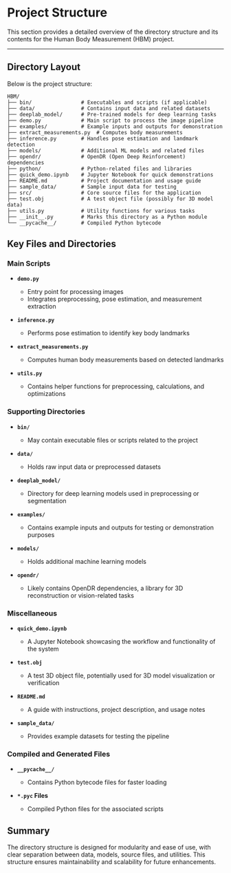 # Project Structure

This section provides a detailed overview of the directory structure and its contents for the Human Body Measurement (HBM) project.

---

## Directory Layout

Below is the project structure:

```
HBM/
├── bin/                # Executables and scripts (if applicable)
├── data/               # Contains input data and related datasets
├── deeplab_model/      # Pre-trained models for deep learning tasks
├── demo.py             # Main script to process the image pipeline
├── examples/           # Example inputs and outputs for demonstration
├── extract_measurements.py  # Computes body measurements
├── inference.py        # Handles pose estimation and landmark detection
├── models/             # Additional ML models and related files
├── opendr/             # OpenDR (Open Deep Reinforcement) dependencies
├── python/             # Python-related files and libraries
├── quick_demo.ipynb    # Jupyter Notebook for quick demonstrations
├── README.md           # Project documentation and usage guide
├── sample_data/        # Sample input data for testing
├── src/                # Core source files for the application
├── test.obj            # A test object file (possibly for 3D model data)
├── utils.py            # Utility functions for various tasks
├── __init__.py         # Marks this directory as a Python module
└── __pycache__/        # Compiled Python bytecode
```

## Key Files and Directories

### Main Scripts
- **`demo.py`**
  - Entry point for processing images
  - Integrates preprocessing, pose estimation, and measurement extraction

- **`inference.py`**
  - Performs pose estimation to identify key body landmarks

- **`extract_measurements.py`**
  - Computes human body measurements based on detected landmarks

- **`utils.py`**
  - Contains helper functions for preprocessing, calculations, and optimizations

### Supporting Directories
- **`bin/`**
  - May contain executable files or scripts related to the project

- **`data/`**
  - Holds raw input data or preprocessed datasets

- **`deeplab_model/`**
  - Directory for deep learning models used in preprocessing or segmentation

- **`examples/`**
  - Contains example inputs and outputs for testing or demonstration purposes

- **`models/`**
  - Holds additional machine learning models

- **`opendr/`**
  - Likely contains OpenDR dependencies, a library for 3D reconstruction or vision-related tasks

### Miscellaneous
- **`quick_demo.ipynb`**
  - A Jupyter Notebook showcasing the workflow and functionality of the system

- **`test.obj`**
  - A test 3D object file, potentially used for 3D model visualization or verification

- **`README.md`**
  - A guide with instructions, project description, and usage notes

- **`sample_data/`**
  - Provides example datasets for testing the pipeline

### Compiled and Generated Files
- **`__pycache__/`**
  - Contains Python bytecode files for faster loading

- **`*.pyc` Files**
  - Compiled Python files for the associated scripts

## Summary

The directory structure is designed for modularity and ease of use, with clear separation between data, models, source files, and utilities. This structure ensures maintainability and scalability for future enhancements.